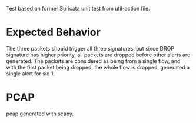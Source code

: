 Test based on former Suricata unit test from util-action file.

Expected Behavior
=================

The three packets should trigger all three signatures, but since DROP signature
has higher priority, all packets are dropped before other alerts are generated.
The packets are considered as being from a single flow, and with the first
packet being dropped, the whole flow is dropped, generated a single alert for
sid 1.

PCAP
====
pcap generated with scapy.

